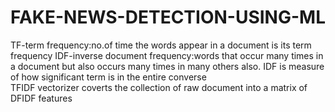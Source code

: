 # FAKE-NEWS-DETECTION-USING-ML

TF-term frequency:no.of time the words appear in a document is its term frequency
IDF-inverse document frequency:words that occur many times in a document but also occurs many times in many others also.
IDF is measure of how significant term is in the entire converse  
TFIDF vectorizer coverts the collection of raw document into a matrix of DFIDF features
